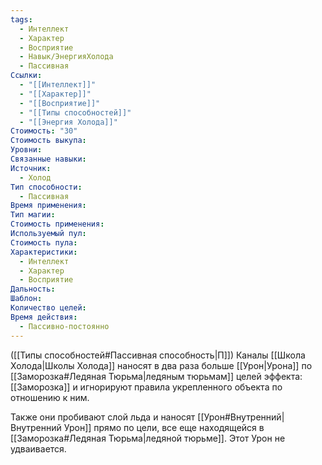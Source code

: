 ```yaml
---
tags:
  - Интеллект
  - Характер
  - Восприятие
  - Навык/ЭнергияХолода
  - Пассивная
Ссылки:
  - "[[Интеллект]]"
  - "[[Характер]]"
  - "[[Восприятие]]"
  - "[[Типы способностей]]"
  - "[[Энергия Холода]]"
Стоимость: "30"
Стоимость выкупа: 
Уровни: 
Связанные навыки: 
Источник:
  - Холод
Тип способности:
  - Пассивная
Время применения: 
Тип магии: 
Стоимость применения: 
Используемый пул: 
Стоимость пула: 
Характеристики:
  - Интеллект
  - Характер
  - Восприятие
Дальность: 
Шаблон: 
Количество целей: 
Время действия:
  - Пассивно-постоянно
---
```

([[Типы способностей#Пассивная способность|П]]) Каналы [[Школа Холода|Школы Холода]] наносят в два раза больше [[Урон|Урона]] по [[Заморозка#Ледяная Тюрьма|ледяным тюрьмам]] целей эффекта: [[Заморозка]] и игнорируют правила укрепленного объекта по отношению к ним. 

Также они пробивают слой льда и наносят [[Урон#Внутренний|Внутренний Урон]] прямо по цели, все еще находящейся в [[Заморозка#Ледяная Тюрьма|ледяной тюрьме]]. Этот Урон не удваивается. 

